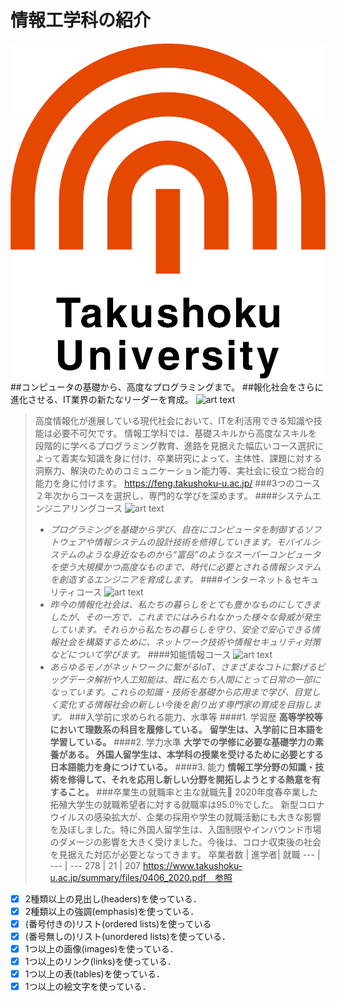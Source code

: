 # 情報工学科の紹介
![logo](logo.png)
##コンピュータの基礎から、高度なプログラミングまで。
##報化社会をさらに進化させる、IT業界の新たなリーダーを育成。
![art text](https://feng.takushoku-u.ac.jp/albums/abm00014693.jpg)
>高度情報化が進展している現代社会において、ITを利活用できる知識や技能は必要不可欠です。
情報工学科では、基礎スキルから高度なスキルを段階的に学べるプログラミング教育、進路を見据えた幅広いコース選択によって着実な知識を身に付け、卒業研究によって、主体性、課題に対する洞察力、解決のためのコミュニケーション能力等、実社会に役立つ総合的能力を身に付けます。
https://feng.takushoku-u.ac.jp/
###3つのコース
２年次からコースを選択し、専門的な学びを深めます。
####システムエンジニアリングコース
![art text](https://feng.takushoku-u.ac.jp/albums/abm00014679.jpg)
>* _プログラミングを基礎から学び、自在にコンピュータを制御するソフトウェアや情報システムの設計技術を修得していきます。モバイルシステムのような身近なものから“富岳”のようなスーパーコンピュータを使う大規模かつ高度なものまで、時代に必要とされる情報システムを創造するエンジニアを育成します。_
####インターネット＆セキュリティコース
![art text](https://feng.takushoku-u.ac.jp/albums/abm00014680.jpg)
>* _昨今の情報化社会は、私たちの暮らしをとても豊かなものにしてきましたが、その一方で、これまでにはみられなかった様々な脅威が発生しています。それらから私たちの暮らしを守り、安全で安心できる情報社会を構築するために、ネットワーク技術や情報セキュリティ対策などについて学びます。_
####知能情報コース
![art text](https://feng.takushoku-u.ac.jp/albums/abm00014681.jpg)
>* _あらゆるモノがネットワークに繋がるIoT、さまざまなコトに繋げるビッグデータ解析や人工知能は、既に私たち人間にとって日常の一部になっています。これらの知識・技術を基礎から応用まで学び、目覚しく変化する情報社会の新しい今後を創り出す専門家の育成を目指します。_
###入学前に求められる能力、水準等
####1. 学習歴
>**高等学校等において理数系の科目を履修している。**
**留学生は、入学前に日本語を学習している。**
####2. 学力水準
>**大学での学修に必要な基礎学力の素養がある。**
**外国人留学生は、本学科の授業を受けるために必要とする日本語能力を身につけている。**
####3. 能力
>**情報工学分野の知識・技術を修得して、それを応用し新しい分野を開拓しようとする熱意を有すること。**
###卒業生の就職率と主な就職先:tada:
>2020年度春卒業した拓殖大学生の就職希望者に対する就職率は95.0％でした。
新型コロナウイルスの感染拡大が、企業の採用や学生の就職活動にも大きな影響を及ぼしました。特に外国人留学生は、入国制限やインバウンド市場のダメージの影響を大きく受けました。今後は、コロナ収束後の社会を見据えた対応が必要となってきます。
卒業者数 | 進学者| 就職
--- | --- | ---
278 | 21 | 207
https://www.takushoku-u.ac.jp/summary/files/0406_2020.pdf　参照

- [x] 2種類以上の見出し(headers)を使っている．
- [x] 2種類以上の強調(emphasis)を使っている．
- [x] (番号付きの)リスト(ordered lists)を使っている
- [x] (番号無しの)リスト(unordered lists)を使っている．
- [x] 1つ以上の画像(images)を使っている．
- [x] 1つ以上のリンク(links)を使っている．
- [x] 1つ以上の表(tables)を使っている．
- [x] 1つ以上の絵文字を使っている．
